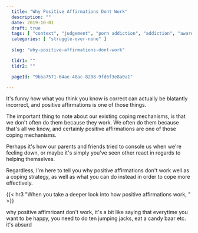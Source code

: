 ```yaml
---
  title: "Why Positive Affirmations Dont Work"
  description: ""
  date: 2019-10-01
  draft: true
  tags: [ "context", "judgement", "porn addiction", "addiction", "awareness", "awareness exercises", "perspective", "nofap", "neverfap", "neverfap deluxe" ]
  categories: [ "struggle-over-none" ]
  
  slug: "why-positive-affirmations-dont-work"

  tldr1: ""
  tldr2: ""

  pageId: "9bba7571-64ae-48ac-8208-9fd6f3e8a0a1"

---
```


It's funny how what you think you know is correct can actually be blatantly incorrect, and positive affirmations is one of those things.

The important thing to note about our existing coping mechanisms, is that we don't often do them because they work. We often do them because that's all we know, and certainly positive affirmations are one of those coping mechanisms.

Perhaps it's how our parents and friends tried to console us when we're feeling down, or maybe it's simply you've seen other react in regards to helping themselves.

Regardless, I'm here to tell you why positive affirmations don't work well as a coping strategy, as well as what you can do instead in order to cope more effectively.


{{< hr3 "When you take a deeper look into how positive affirmations work, " >}}



why positive affimrioant don't work, it's a bit like saying that everytime you want to be happy, you need to do ten jumping jacks, eat a candy baar etc. it's absurd
